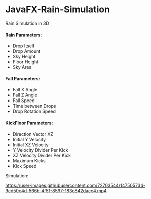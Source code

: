 # JavaFX-Rain-Simulation
Rain Simulation in 3D

#### Rain Parameters:

<ul>
  <li>Drop Itself</li>
  <li>Drop Amount</li>
  <li>Sky Height</li>
  <li>Floor Height</li>
  <li>Sky Area</li>
</ul>
  
#### Fall Parameters:

<ul>
  <li>Fall X Angle</li>
  <li>Fall Z Angle</li>
  <li>Fall Speed</li>
  <li>Time between Drops</li>
  <li>Drop Rotation Speed</li>
</ul>

#### KickFloor Parameters:

<ul>
  <li>Direction Vector XZ</li>
  <li>Initial Y Velocity</li>
  <li>Initial XZ Velocity</li>
  <li>Y Velocity Divider Per Kick</li>
  <li>XZ Velocity Divider Per Kick</li>
  <li>Maximum Kicks</li>
  <li>Kick Speed</li>
</ul>

Simulation:

https://user-images.githubusercontent.com/72703544/147505734-9cd50c4d-566b-4f51-8597-183c842dacc4.mp4

